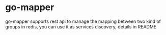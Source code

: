 # go-mapper
go-mapper supports rest api to manage the mapping between two kind of groups in redis, you can use it as services discovery, details in README
